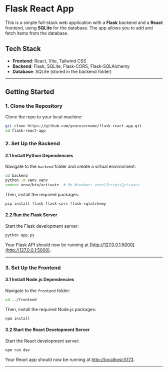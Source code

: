 
# Flask React App

This is a simple full-stack web application with a **Flask** backend and a **React** frontend, using **SQLite** for the database. The app allows you to add and fetch items from the database.

## Tech Stack

- **Frontend**: React, Vite, Tailwind CSS
- **Backend**: Flask, SQLite, Flask-CORS, Flask-SQLAlchemy
- **Database**: SQLite (stored in the backend folder)

---

## Getting Started

### 1. Clone the Repository

Clone the repo to your local machine:

```sh
git clone https://github.com/yourusername/flask-react-app.git
cd flask-react-app
```

### 2. Set Up the Backend

#### 2.1 Install Python Dependencies

Navigate to the `backend` folder and create a virtual environment:

```sh
cd backend
python -m venv venv
source venv/bin/activate  # On Windows: venv\Scriptsctivate
```

Then, install the required packages:

```sh
pip install flask flask-cors flask-sqlalchemy
```

#### 2.2 Run the Flask Server

Start the Flask development server:

```sh
python app.py
```

Your Flask API should now be running at [http://127.0.0.1:5000](http://127.0.0.1:5000).

---

### 3. Set Up the Frontend

#### 3.1 Install Node.js Dependencies

Navigate to the `frontend` folder:

```sh
cd ../frontend
```

Then, install the required Node.js packages:

```sh
npm install
```

#### 3.2 Start the React Development Server

Start the React development server:

```sh
npm run dev
```

Your React app should now be running at [http://localhost:5173](http://localhost:5173).

---


